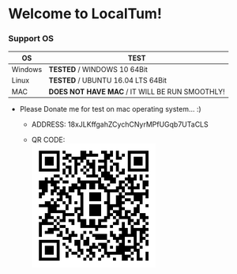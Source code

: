 # Welcome to LocalTum!

### Support OS

OS|TEST
---|---
Windows|**TESTED** / WINDOWS 10 64Bit
Linux|**TESTED** / UBUNTU 16.04 LTS 64Bit
MAC|**DOES NOT HAVE MAC** / IT WILL BE RUN SMOOTHLY!

- Please Donate me for test on mac operating system... :)

	- ADDRESS: 18xJLKffgahZCychCNyrMPfUGqb7UTaCLS
	
	- QR CODE: <br /> ![](bitcoinqrcode.png)